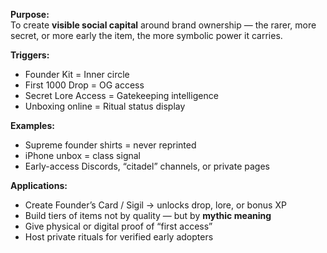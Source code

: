 **Purpose:**  
To create **visible social capital** around brand ownership — the rarer, more secret, or more early the item, the more symbolic power it carries.

**Triggers:**

- Founder Kit = Inner circle
- First 1000 Drop = OG access
- Secret Lore Access = Gatekeeping intelligence
- Unboxing online = Ritual status display

**Examples:**

- Supreme founder shirts = never reprinted
- iPhone unbox = class signal
- Early-access Discords, “citadel” channels, or private pages

**Applications:**

- Create Founder’s Card / Sigil → unlocks drop, lore, or bonus XP
- Build tiers of items not by quality — but by **mythic meaning**
- Give physical or digital proof of “first access”
- Host private rituals for verified early adopters
